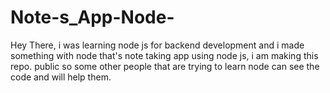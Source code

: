 # Note-s_App-Node-
Hey There, i was learning node js for backend development and i made something with node that's note taking app using node js, i am making this repo. public so some other people that are trying to learn node can see the code and will help them.
